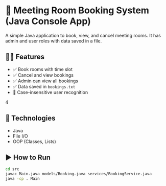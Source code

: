 # 🏢 Meeting Room Booking System (Java Console App)

A simple Java application to book, view, and cancel meeting rooms. It has admin and user roles with data saved in a file.

## 👨‍💻 Features
- ✅ Book rooms with time slot
- ✅ Cancel and view bookings
- ✅ Admin can view all bookings
- ✅ Data saved in `bookings.txt`
- 🔐 Case-insensitive user recognition

4
## 🔧 Technologies
- Java
- File I/O
- OOP (Classes, Lists)

## ▶️ How to Run
```bash
cd src
javac Main.java models/Booking.java services/BookingService.java
java -cp . Main
